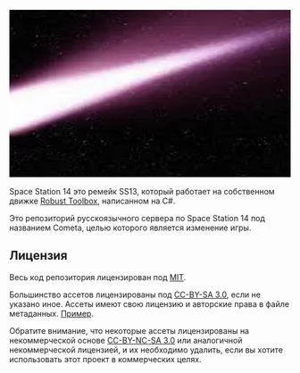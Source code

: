 <p align="center"> <img alt="Space Station 14" width="880" height="300" src="https://raw.githubusercontent.com/abama2/Cometa/master/Resources/Textures/Logo/icon-ru/icon-256x256.png?token=GHSAT0AAAAAACME525JJ3EBQDEQ4ZREVSRCZM5JO3Q" /></p>

Space Station 14 это ремейк SS13, который работает на собственном движке [Robust Toolbox](https://github.com/space-wizards/RobustToolbox), написанном на C#.

Это репозиторий русскоязычного сервера по Space Station 14 под названием Cometa, целью которого является изменение игры.
## Лицензия

Весь код репозитория лицензирован под [MIT](https://github.com/space-syndicate/space-station-14/blob/master/LICENSE.TXT).

Большинство ассетов лицензированы под [CC-BY-SA 3.0](https://creativecommons.org/licenses/by-sa/3.0/), если не указано иное. Ассеты имеют свою лицензию и авторские права в файле метаданных. [Пример](https://github.com/space-syndicate/space-station-14/blob/master/Resources/Textures/Objects/Tools/crowbar.rsi/meta.json).

Обратите внимание, что некоторые ассеты лицензированы на некоммерческой основе [CC-BY-NC-SA 3.0](https://creativecommons.org/licenses/by-nc-sa/3.0/) или аналогичной некоммерческой лицензией, и их необходимо удалить, если вы хотите использовать этот проект в коммерческих целях.
